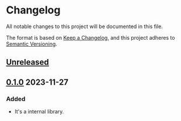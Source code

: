 # Changelog

All notable changes to this project will be documented in this file.

The format is based on [Keep a Changelog](https://keepachangelog.com/en/1.0.0/),
and this project adheres to [Semantic Versioning](https://semver.org/spec/v2.0.0.html).

## [Unreleased]

## [0.1.0] 2023-11-27

### Added

- It's a internal library.

[unreleased]: https://github.com/subquery/network-support/compare/v0.1.0...HEAD
[0.1.0]: https://github.com/subquery/network-support/releases/tag/v0.1.0
